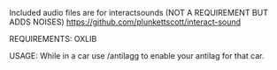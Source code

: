 Included audio files are for interactsounds (NOT A REQUIREMENT BUT ADDS NOISES)
https://github.com/plunkettscott/interact-sound


REQUIREMENTS: OXLIB
<br>

USAGE: 
While in a car use /antilagg to enable your antilag for that car.
